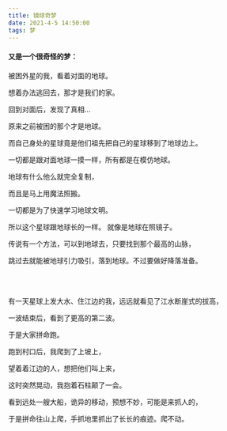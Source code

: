 ```yaml
---
title: 镜球奇梦
date: 2021-4-5 14:50:00
tags: 梦
---
```

#### 又是一个很奇怪的梦：

被困外星的我，看着对面的地球。

想着办法逃回去，那才是我们的家。

回到对面后，发现了真相...

原来之前被困的那个才是地球。

而自己身处的星球竟是他们祖先把自己的星球移到了地球边上。

一切都是跟对面地球一摸一样，所有都是在模仿地球。

地球有什么他么就完全复制，

而且是马上用魔法照搬。

一切都是为了快速学习地球文明。

所以这个星球跟地球长的一样。 就像是地球在照镜子。

传说有一个方法，可以到地球去，只要找到那个最高的山脉，

跳过去就能被地球引力吸引，落到地球。不过要做好降落准备。

<br/>
<br/>

有一天星球上发大水、住江边的我，远远就看见了江水断崖式的拔高，

一波结束后，看到了更高的第二波。

于是大家拼命跑。

跑到村口后，我爬到了上坡上，

望着着江边的人，想把他们叫上来，

这时突然晃动，我抱着石柱颠了一会。

看到远处一艘大船，诡异的移动，预想不妙，可能是来抓人的，

于是拼命往山上爬，手抓地里抓出了长长的痕迹。爬不动。
